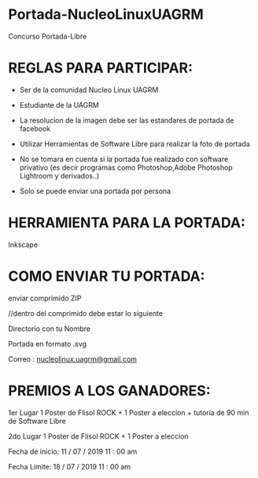 # Portada-NucleoLinuxUAGRM

Concurso Portada-Libre


# REGLAS PARA PARTICIPAR:

- Ser de la comunidad Nucleo Linux UAGRM

- Estudiante de la UAGRM

- La resolucion de la imagen debe ser las estandares de portada de facebook

- Utilizar Herramientas de Software Libre para realizar la foto de portada

- No se tomara en cuenta si la portada fue realizado con software privativo (es decir programas como Photoshop,Adobe Photoshop Lightroom y derivados..)

- Solo se puede enviar una portada por persona

#

# HERRAMIENTA PARA LA PORTADA:

 Inkscape
 
#

# COMO ENVIAR TU PORTADA:

enviar comprimido ZIP

//dentro del comprimido debe  estar lo siguiente

Directorio con tu Nombre

Portada en formato .svg


Correo : nucleolinux.uagrm@gmail.com

#

# PREMIOS A LOS GANADORES:


1er Lugar
	1 Poster de Flisol ROCK + 1 Poster a eleccion + tutoria de 90 min de Software Libre

2do Lugar
	1 Poster de Flisol ROCK + 1 Poster a eleccion
  
  

Fecha de inicio: 11 / 07 / 2019   11 : 00 am

Fecha Limite: 18 / 07 / 2019  11 : 00 am


